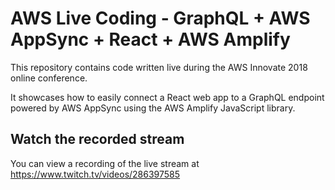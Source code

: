 # AWS Live Coding - GraphQL + AWS AppSync + React + AWS Amplify

This repository contains code written live during the AWS Innovate 2018 online conference. 

It showcases how to easily connect a React web app to a GraphQL endpoint powered by AWS AppSync using the AWS Amplify JavaScript library.

## Watch the recorded stream

You can view a recording of the live stream at https://www.twitch.tv/videos/286397585
